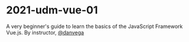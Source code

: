 # 2021-udm-vue-01
 A very beginner's guide to learn the basics of the JavaScript Framework Vue.js. By instructor, [@danvega](https://github.com/danvega)
